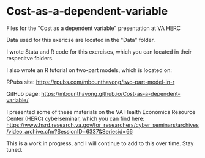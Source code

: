 # Cost-as-a-dependent-variable
Files for the "Cost as a dependent variable" presentation at VA HERC

Data used for this exericse are located in the "Data" folder.

I wrote Stata and R code for this exercises, which you can located in their respecitve folders. 

I also wrote an R tutorial on two-part models, which is located on:

RPubs site: https://rpubs.com/mbounthavong/two-part-model-in-r

GitHub page: https://mbounthavong.github.io/Cost-as-a-dependent-variable/

I presented some of these materials on the VA Health Economics Resource Center (HERC) cyberseminar, which you can find here: 
https://www.hsrd.research.va.gov/for_researchers/cyber_seminars/archives/video_archive.cfm?SessionID=6337&Seriesid=66

This is a work in progress, and I will continue to add to this over time. Stay tuned. 
